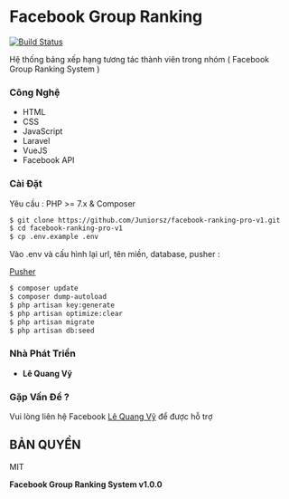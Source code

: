 # Facebook Group Ranking

[![Build Status](https://travis-ci.org/joemccann/dillinger.svg?branch=master)](https://travis-ci.org/joemccann/dillinger)

Hệ thống bảng xếp hạng tương tác thành viên trong nhóm ( Facebook Group Ranking System )

### Công Nghệ


* HTML
* CSS
* JavaScript
* Laravel
* VueJS
* Facebook API


### Cài Đặt

Yêu cầu : PHP >= 7.x & Composer

```sh
$ git clone https://github.com/Juniorsz/facebook-ranking-pro-v1.git
$ cd facebook-ranking-pro-v1
$ cp .env.example .env
```

Vào .env và cấu hình lại url, tên miền, database, pusher : 

[Pusher](https://pusher.com/)

```sh
$ composer update
$ composer dump-autoload
$ php artisan key:generate
$ php artisan optimize:clear
$ php artisan migrate
$ php artisan db:seed
```

### Nhà Phát Triển

- **Lê Quang Vỹ**

### Gặp Vấn Đề ?
 
 Vui lòng liên hệ Facebook [Lê Quang Vỹ](https://facebook.com/sven307) để được hỗ trợ

BẢN QUYỀN
----

MIT


**Facebook Group Ranking System v1.0.0**

